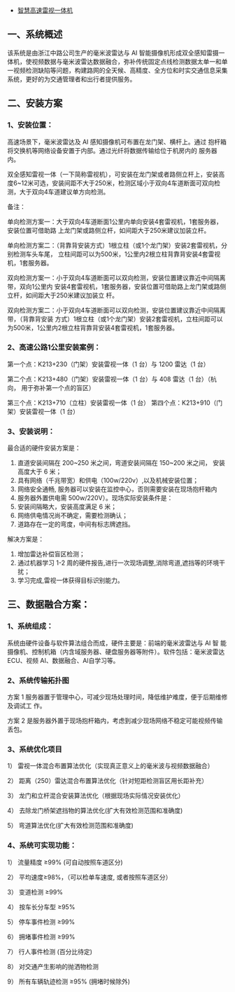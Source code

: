- [智慧高速雷视一体机](http://www.zjzhonglu.cn/newsinfo/1483854.html)

## 一、系统概述

该系统是由浙江中路公司生产的毫米波雷达与 AI  智能摄像机形成双全感知雷摄一体机，使视频数据与毫米波雷达数据融合，弥补传统固定点线检测数据太单一和单一视频检测缺陷等问题，构建路网的全天候、高精度、全方位和时实交通信息采集系统，更好的为交通管理者和出行者提供服务。

## 二、安装方案

###  1、安装位置：

 高速场景下，毫米波雷达及 AI 感知摄像机可布置在龙门架、横杆上。通过 抱杆箱将交换机等网络设备安置于内部。通过光纤将数据传输给位于机房内的 服务器内。

双全感知雷视一体（一下简称雷视机），可安装在龙门架或者路侧立杆上，安装高度6~12米可选，安装间距不大于250米，检测区域小于双向4车道断面可双向检测，大于双向4车道建议单方向检测。

备注： 

单向检测方案一：大于双向4车道断面1公里内单向安装4套雷视机，1套服务器，安装位置可借助路 上龙门架或路侧立杆，如间距大于250米建议加装立杆。 

单向检测方案二：（背靠背安装方式）1根立柱（或1个龙门架）安装2套雷视机，分别检测车头车尾， 立柱间距可以为500米，1公里内2根立柱背靠背安装4套雷视机，1套服务器。

双向检测方案一：小于双向4车道断面可以双向检测，安装位置建议靠近中间隔离带，双向1公里内 安装4套雷视机，1套服务器，安装位置可借助路上龙门架或路侧立杆，如间距大于250米建议加装立 杆。 

双向检测方案二：小于双向4车道断面可以双向检测，安装位置建议靠近中间隔离带，（背靠背安装 方式）1根立柱（或1个龙门架）安装2套雷视机，立柱间距可以为500米，1公里内2根立柱背靠背安装4套雷视机，1套服务器。

### 2、高速公路1公里安装案例：

第一个点：K213+230（门架）安装雷视一体（1 台）与 1200 雷达（1 台） 

第二个点：K213+480（门架）安装雷视一体（1 台）与 408 雷达（1 台）（杭向， 用于弥补第一个点的盲区）

第三个点：K213+710（立柱）安装雷视一体（1 台） 第四个点：K213+910（门架）安装雷视一体（1 台）

### 3、安装说明：

 最合适的硬件安装方案是：

1) 直道安装间隔在 200~250 米之间，弯道安装间隔在 150~200 米之间， 安装高度大于 6 米；
2) 具有网络（千兆带宽）和供电（100w/220v）,以及机械安装位置；
3) 网络安全通畅, 服务器可以安装在监控中心，否则需要安装在现场抱杆箱内
4) 服务器外置供电需 500w/220V）。现场实际安装条件是：
5) 安装间隔略大，安装高度满足 6 米；
6) 网络供电情况尚不确定，需要检测确认；
7) 道路存在一定的弯度，中间有标志牌遮挡。


 解决方案是：

1) 增加雷达补偿盲区检测；
2) 通过机器学习 1-2 周的硬件报告,进行一次现场调整,消除弯道,遮挡等的环境干扰；
3) 学习完成,雷视一体获得目标识别能力。

## 三、数据融合方案：

### 1、系统组成：

系统由硬件设备与软件算法组合而成，硬件主要是：前端的毫米波雷达与 AI 智 能摄像机、控制机箱（内含域服务器、硬盘服务器等附件）。软件包括：毫米波雷达 ECU、视频 AI、数据融合、AI自学习等。

### 2、系统传输拓扑图

方案 1 服务器置于管理中心，可减少现场处理时间，降低维护难度，便于后期维修及调试工 作。

方案 2 是服务器外置于现场抱杆箱内，考虑到减少现场网络不稳定可能视频传输丢包。

### 3、系统优化项目

 1） 雷视一体混合布置算法优化（实现真正意义上的毫米波与视频数据融合）

 2） 距离（250）雷达混合布置算法优化（针对短距检测盲区用长距补充）

 3） 龙门和立杆混合安装算法优化（根据现场实际情况安装优化）

 4） 去除龙门桥架遮挡物的算法优化(扩大有效检测范围和准确度)

 5） 弯道算法优化(扩大有效检测范围和准确度)

### 4、系统可实现功能：

 1）     流量精度 ≥99%  (可自动按照车道区分)

 2）     平均速度≥98%，（可以检单车速度,  或者按照车道区分）

 3）     变道检测 ≥99%

 4）     按车长分车型 ≥95%

 5）     停车事件检测 ≥99%

 6）     拥堵事件检测 ≥99%

 7）     行人事件检测 (百分比待定)

 8）     对交通产生影响的抛洒物检测

 9）     所有车辆轨迹检测 ≥95%  (拥堵时候除外)